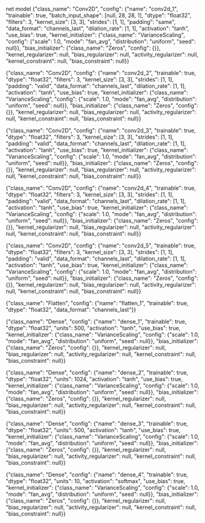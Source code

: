 net model
{"class_name": "Conv2D", "config": {"name": "conv2d_1", "trainable": true, "batch_input_shape": [null, 28, 28, 1], "dtype": "float32", "filters": 3, "kernel_size": [3, 3], "strides": [1, 1], "padding": "same", "data_format": "channels_last", "dilation_rate": [1, 1], "activation": "tanh", "use_bias": true, "kernel_initializer": {"class_name": "VarianceScaling", "config": {"scale": 1.0, "mode": "fan_avg", "distribution": "uniform", "seed": null}}, "bias_initializer": {"class_name": "Zeros", "config": {}}, "kernel_regularizer": null, "bias_regularizer": null, "activity_regularizer": null, "kernel_constraint": null, "bias_constraint": null}}

{"class_name": "Conv2D", "config": {"name": "conv2d_2", "trainable": true, "dtype": "float32", "filters": 3, "kernel_size": [3, 3], "strides": [1, 1], "padding": "valid", "data_format": "channels_last", "dilation_rate": [1, 1], "activation": "tanh", "use_bias": true, "kernel_initializer": {"class_name": "VarianceScaling", "config": {"scale": 1.0, "mode": "fan_avg", "distribution": "uniform", "seed": null}}, "bias_initializer": {"class_name": "Zeros", "config": {}}, "kernel_regularizer": null, "bias_regularizer": null, "activity_regularizer": null, "kernel_constraint": null, "bias_constraint": null}}

{"class_name": "Conv2D", "config": {"name": "conv2d_3", "trainable": true, "dtype": "float32", "filters": 3, "kernel_size": [3, 3], "strides": [1, 1], "padding": "valid", "data_format": "channels_last", "dilation_rate": [1, 1], "activation": "tanh", "use_bias": true, "kernel_initializer": {"class_name": "VarianceScaling", "config": {"scale": 1.0, "mode": "fan_avg", "distribution": "uniform", "seed": null}}, "bias_initializer": {"class_name": "Zeros", "config": {}}, "kernel_regularizer": null, "bias_regularizer": null, "activity_regularizer": null, "kernel_constraint": null, "bias_constraint": null}}

{"class_name": "Conv2D", "config": {"name": "conv2d_4", "trainable": true, "dtype": "float32", "filters": 3, "kernel_size": [3, 3], "strides": [1, 1], "padding": "valid", "data_format": "channels_last", "dilation_rate": [1, 1], "activation": "tanh", "use_bias": true, "kernel_initializer": {"class_name": "VarianceScaling", "config": {"scale": 1.0, "mode": "fan_avg", "distribution": "uniform", "seed": null}}, "bias_initializer": {"class_name": "Zeros", "config": {}}, "kernel_regularizer": null, "bias_regularizer": null, "activity_regularizer": null, "kernel_constraint": null, "bias_constraint": null}}

{"class_name": "Conv2D", "config": {"name": "conv2d_5", "trainable": true, "dtype": "float32", "filters": 3, "kernel_size": [3, 3], "strides": [1, 1], "padding": "valid", "data_format": "channels_last", "dilation_rate": [1, 1], "activation": "tanh", "use_bias": true, "kernel_initializer": {"class_name": "VarianceScaling", "config": {"scale": 1.0, "mode": "fan_avg", "distribution": "uniform", "seed": null}}, "bias_initializer": {"class_name": "Zeros", "config": {}}, "kernel_regularizer": null, "bias_regularizer": null, "activity_regularizer": null, "kernel_constraint": null, "bias_constraint": null}}

{"class_name": "Flatten", "config": {"name": "flatten_1", "trainable": true, "dtype": "float32", "data_format": "channels_last"}}

{"class_name": "Dense", "config": {"name": "dense_1", "trainable": true, "dtype": "float32", "units": 500, "activation": "tanh", "use_bias": true, "kernel_initializer": {"class_name": "VarianceScaling", "config": {"scale": 1.0, "mode": "fan_avg", "distribution": "uniform", "seed": null}}, "bias_initializer": {"class_name": "Zeros", "config": {}}, "kernel_regularizer": null, "bias_regularizer": null, "activity_regularizer": null, "kernel_constraint": null, "bias_constraint": null}}

{"class_name": "Dense", "config": {"name": "dense_2", "trainable": true, "dtype": "float32", "units": 1024, "activation": "tanh", "use_bias": true, "kernel_initializer": {"class_name": "VarianceScaling", "config": {"scale": 1.0, "mode": "fan_avg", "distribution": "uniform", "seed": null}}, "bias_initializer": {"class_name": "Zeros", "config": {}}, "kernel_regularizer": null, "bias_regularizer": null, "activity_regularizer": null, "kernel_constraint": null, "bias_constraint": null}}

{"class_name": "Dense", "config": {"name": "dense_3", "trainable": true, "dtype": "float32", "units": 500, "activation": "tanh", "use_bias": true, "kernel_initializer": {"class_name": "VarianceScaling", "config": {"scale": 1.0, "mode": "fan_avg", "distribution": "uniform", "seed": null}}, "bias_initializer": {"class_name": "Zeros", "config": {}}, "kernel_regularizer": null, "bias_regularizer": null, "activity_regularizer": null, "kernel_constraint": null, "bias_constraint": null}}

{"class_name": "Dense", "config": {"name": "dense_4", "trainable": true, "dtype": "float32", "units": 10, "activation": "softmax", "use_bias": true, "kernel_initializer": {"class_name": "VarianceScaling", "config": {"scale": 1.0, "mode": "fan_avg", "distribution": "uniform", "seed": null}}, "bias_initializer": {"class_name": "Zeros", "config": {}}, "kernel_regularizer": null, "bias_regularizer": null, "activity_regularizer": null, "kernel_constraint": null, "bias_constraint": null}}

